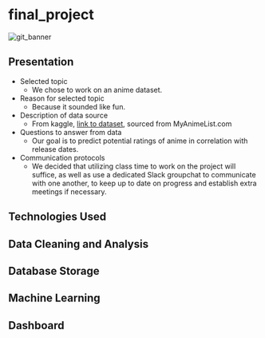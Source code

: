 # final_project

![git_banner](gitbanner.png)

## Presentation

* Selected topic
  - We chose to work on an anime dataset.
* Reason for selected topic
  - Because it sounded like fun.
* Description of data source
  - From kaggle, [link to dataset](https://www.kaggle.com/datasets/andreuvallhernndez/myanimelist), sourced from MyAnimeList.com
* Questions to answer from data
  - Our goal is to predict potential ratings of anime in correlation with release dates.
* Communication protocols
  - We decided that utilizing class time to work on the project will suffice, as well as use a dedicated Slack groupchat to communicate with one another, to keep up to date on progress and establish extra meetings if necessary.



## Technologies Used

## Data Cleaning and Analysis


## Database Storage


## Machine Learning


## Dashboard


